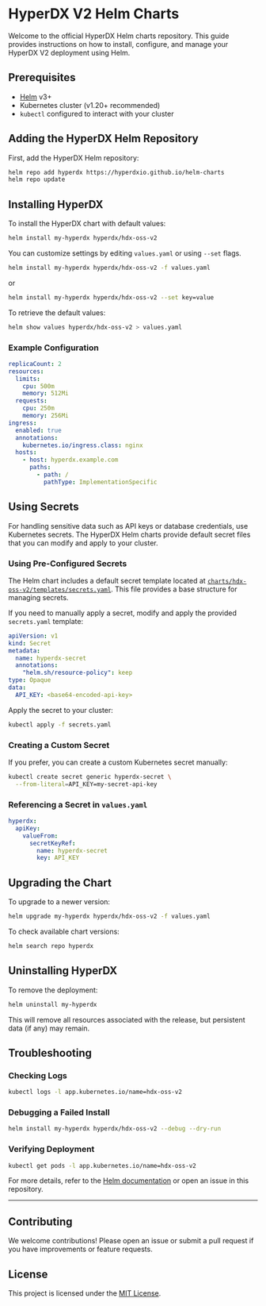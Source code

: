 # HyperDX V2 Helm Charts

Welcome to the official HyperDX Helm charts repository. This guide provides instructions on how to install, configure, and manage your HyperDX V2 deployment using Helm.

## Prerequisites

- [Helm](https://helm.sh/) v3+
- Kubernetes cluster (v1.20+ recommended)
- `kubectl` configured to interact with your cluster

## Adding the HyperDX Helm Repository

First, add the HyperDX Helm repository:

```sh
helm repo add hyperdx https://hyperdxio.github.io/helm-charts
helm repo update
```

## Installing HyperDX

To install the HyperDX chart with default values:

```sh
helm install my-hyperdx hyperdx/hdx-oss-v2
```

You can customize settings by editing `values.yaml` or using `--set` flags.

```sh
helm install my-hyperdx hyperdx/hdx-oss-v2 -f values.yaml
```

or

```sh
helm install my-hyperdx hyperdx/hdx-oss-v2 --set key=value
```

To retrieve the default values:

```sh
helm show values hyperdx/hdx-oss-v2 > values.yaml
```

### Example Configuration

```yaml
replicaCount: 2
resources:
  limits:
    cpu: 500m
    memory: 512Mi
  requests:
    cpu: 250m
    memory: 256Mi
ingress:
  enabled: true
  annotations:
    kubernetes.io/ingress.class: nginx
  hosts:
    - host: hyperdx.example.com
      paths:
        - path: /
          pathType: ImplementationSpecific
```

## Using Secrets

For handling sensitive data such as API keys or database credentials, use Kubernetes secrets. The HyperDX Helm charts provide default secret files that you can modify and apply to your cluster.

### Using Pre-Configured Secrets

The Helm chart includes a default secret template located at [`charts/hdx-oss-v2/templates/secrets.yaml`](https://github.com/hyperdxio/helm-charts/blob/main/charts/hdx-oss-v2/templates/secrets.yaml). This file provides a base structure for managing secrets.


If you need to manually apply a secret, modify and apply the provided `secrets.yaml` template:

```yaml
apiVersion: v1
kind: Secret
metadata:
  name: hyperdx-secret
  annotations:
    "helm.sh/resource-policy": keep
type: Opaque
data:
  API_KEY: <base64-encoded-api-key>
```

Apply the secret to your cluster:

```sh
kubectl apply -f secrets.yaml
```

### Creating a Custom Secret

If you prefer, you can create a custom Kubernetes secret manually:

```sh
kubectl create secret generic hyperdx-secret \
  --from-literal=API_KEY=my-secret-api-key
```

### Referencing a Secret in `values.yaml`

```yaml
hyperdx:
  apiKey:
    valueFrom:
      secretKeyRef:
        name: hyperdx-secret
        key: API_KEY
```

## Upgrading the Chart

To upgrade to a newer version:

```sh
helm upgrade my-hyperdx hyperdx/hdx-oss-v2 -f values.yaml
```

To check available chart versions:

```sh
helm search repo hyperdx
```

## Uninstalling HyperDX

To remove the deployment:

```sh
helm uninstall my-hyperdx
```

This will remove all resources associated with the release, but persistent data (if any) may remain.

## Troubleshooting

### Checking Logs

```sh
kubectl logs -l app.kubernetes.io/name=hdx-oss-v2
```

### Debugging a Failed Install

```sh
helm install my-hyperdx hyperdx/hdx-oss-v2 --debug --dry-run
```

### Verifying Deployment

```sh
kubectl get pods -l app.kubernetes.io/name=hdx-oss-v2
```

For more details, refer to the [Helm documentation](https://helm.sh/docs/) or open an issue in this repository.

---

## Contributing

We welcome contributions! Please open an issue or submit a pull request if you have improvements or feature requests.

## License

This project is licensed under the [MIT License](LICENSE).

